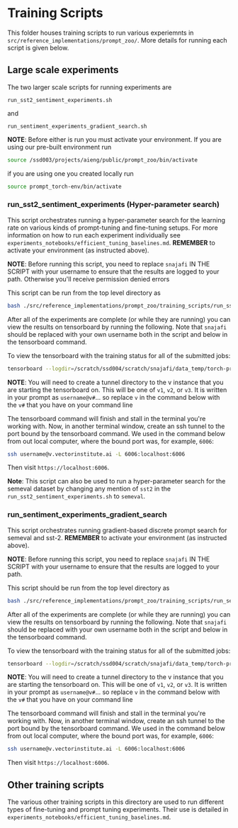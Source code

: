 # Training Scripts

This folder houses training scripts to run various experiemnts in `src/reference_implementations/prompt_zoo/`. More details for running each script is given below.

## Large scale experiments

The two larger scale scripts for running experiments are

`run_sst2_sentiment_experiments.sh`

and

`run_sentiment_experiments_gradient_search.sh`

__NOTE__: Before either is run you must activate your environment. If you are using our pre-built environment run

```bash
source /ssd003/projects/aieng/public/prompt_zoo/bin/activate
```

if you are using one you created locally run

```bash
source prompt_torch-env/bin/activate
```

### run_sst2_sentiment_experiments (Hyper-parameter search)

This script orchestrates running a hyper-parameter search for the learning rate on various kinds of prompt-tuning and fine-tuning setups. For more information on how to run each experiment individually see `experiments_notebooks/efficient_tuning_baselines.md`. __REMEMBER__ to activate your environment (as instructed above).

__NOTE__: Before running this script, you need to replace `snajafi` IN THE SCRIPT with your username to ensure that the results are logged to your path. Otherwise you'll receive permission denied errors

This script can be run from the top level directory as

```bash
bash ./src/reference_implementations/prompt_zoo/training_scripts/run_sst2_sentiment_experiments.sh
```

After all of the experiments are complete (or while they are running) you can view the results on tensorboard by running the following. Note that `snajafi` should be replaced with your own username both in the script and below in the tensorboard command.

To view the tensorboard with the training status for all of the submitted jobs:

```bash
tensorboard --logdir=/scratch/ssd004/scratch/snajafi/data_temp/torch-prompt/sst2/ --bind_all
```

__NOTE__: You will need to create a tunnel directory to the v instance that you are starting the tensorboard on. This will be one of `v1`, `v2`, or `v3`. It is written in your prompt as `username@v#`... so replace `v` in the command below with the `v#` that you have on your command line

The tensorboard command will finish and stall in the terminal you're working with. Now, in another terminal window, create an ssh tunnel to the port bound by the tensorboard command. We used in the command below from out local computer, where the bound port was, for example, `6006`:

```bash
ssh username@v.vectorinstitute.ai -L 6006:localhost:6006
```

Then visit `https://localhost:6006`.

__Note__: This script can also be used to run a hyper-parameter search for the semeval dataset by changing any mention of `sst2` in the `run_sst2_sentiment_experiments.sh` to `semeval`.

### run_sentiment_experiments_gradient_search

This script orchestrates running gradient-based discrete prompt search for semeval and sst-2. __REMEMBER__ to activate your environment (as instructed above).

__NOTE__: Before running this script, you need to replace `snajafi` IN THE SCRIPT with your username to ensure that the results are logged to your path.

This script should be run from the top level directory as

```bash
bash ./src/reference_implementations/prompt_zoo/training_scripts/run_sentiment_experiments_gradient_search.sh
```

After all of the experiments are complete (or while they are running) you can view the results on tensorboard by running the following. Note that `snajafi` should be replaced with your own username both in the script and below in the tensorboard command.

To view the tensorboard with the training status for all of the submitted jobs:

```bash
tensorboard --logdir=/scratch/ssd004/scratch/snajafi/data_temp/torch-prompt/sst2/ --bind_all
```

__NOTE__: You will need to create a tunnel directory to the v instance that you are starting the tensorboard on. This will be one of `v1`, `v2`, or `v3`. It is written in your prompt as `username@v#`... so replace `v` in the command below with the `v#` that you have on your command line

The tensorboard command will finish and stall in the terminal you're working with. Now, in another terminal window, create an ssh tunnel to the port bound by the tensorboard command. We used in the command below from out local computer, where the bound port was, for example, `6006`:

```bash
ssh username@v.vectorinstitute.ai -L 6006:localhost:6006
```

Then visit `https://localhost:6006`.

## Other training scripts

The various other training scripts in this directory are used to run different types of fine-tuning and prompt tuning experiments. Their use is detailed in `experiments_notebooks/efficient_tuning_baselines.md`.
